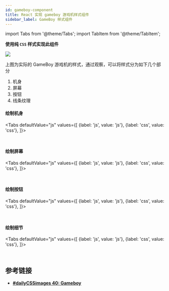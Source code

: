 ```yaml
---
id: gameboy-component
title: React 实现 gameboy 游戏机样式组件
sidebar_label: GameBoy 样式组件
---
```


import Tabs from '@theme/Tabs';
import TabItem from '@theme/TabItem';

**使用纯 `CSS` 样式实现此组件**

![](https://tse2-mm.cn.bing.net/th/id/OIP-C.qcR7_nwTtTeKA9x77iYM_gHaHa?pid=ImgDet&rs=1)

上图为实际的 GameBoy 游戏机的样式，通过观察，可以将样式分为如下几个部分
1. 机身
2. 屏幕
3. 按钮
4. 线条纹理

#### 绘制机身

<Tabs
defaultValue="js"
values={[
    {label: 'js', value: 'js'},
    {label: 'css', value: 'css'},
]}>
<TabItem value="js">

``` js title=App.js

```

</TabItem>
<TabItem value="css">

``` css title=App.css

```

</TabItem>
</Tabs>

#### 绘制屏幕

<Tabs
defaultValue="js"
values={[
    {label: 'js', value: 'js'},
    {label: 'css', value: 'css'},
]}>
<TabItem value="js">

``` js title=App.js

```

</TabItem>
<TabItem value="css">

``` css title=App.css

```

</TabItem>
</Tabs>

#### 绘制按钮

<Tabs
defaultValue="js"
values={[
    {label: 'js', value: 'js'},
    {label: 'css', value: 'css'},
]}>
<TabItem value="js">

``` js title=App.js

```

</TabItem>
<TabItem value="css">

``` css title=App.css

```

</TabItem>
</Tabs>

#### 绘制细节

<Tabs
defaultValue="js"
values={[
    {label: 'js', value: 'js'},
    {label: 'css', value: 'css'},
]}>
<TabItem value="js">

``` js title=App.js

```

</TabItem>
<TabItem value="css">

``` css title=App.css

```

</TabItem>
</Tabs>



## 参考链接
- **[#dailyCSSimages 40: Gameboy](https://codepen.io/AdHasbun/details/VbJvJY)**